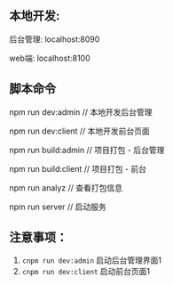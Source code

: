 ## 本地开发:
后台管理: localhost:8090

web端: localhost:8100

## 脚本命令
npm run dev:admin // 本地开发后台管理

npm run dev:client // 本地开发前台页面

npm run build:admin // 项目打包 - 后台管理

npm run build:client // 项目打包 - 前台

npm run analyz  // 查看打包信息

npm run server  // 启动服务


## 注意事项： 
1. `cnpm run dev:admin` 启动后台管理界面1
2. `cnpm run dev:client` 启动前台页面1



